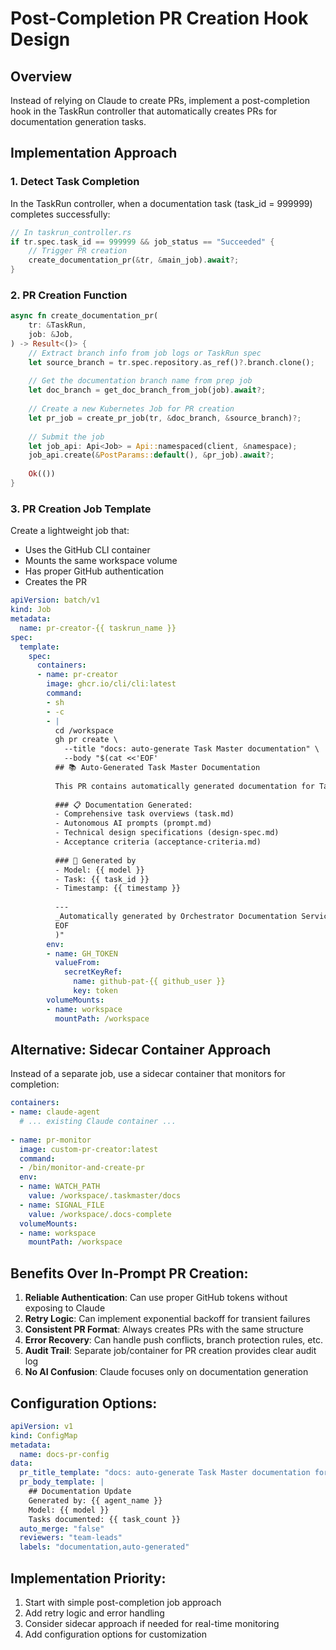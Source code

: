 # Post-Completion PR Creation Hook Design

## Overview
Instead of relying on Claude to create PRs, implement a post-completion hook in the TaskRun controller that automatically creates PRs for documentation generation tasks.

## Implementation Approach

### 1. Detect Task Completion
In the TaskRun controller, when a documentation task (task_id = 999999) completes successfully:

```rust
// In taskrun_controller.rs
if tr.spec.task_id == 999999 && job_status == "Succeeded" {
    // Trigger PR creation
    create_documentation_pr(&tr, &main_job).await?;
}
```

### 2. PR Creation Function
```rust
async fn create_documentation_pr(
    tr: &TaskRun,
    job: &Job,
) -> Result<()> {
    // Extract branch info from job logs or TaskRun spec
    let source_branch = tr.spec.repository.as_ref()?.branch.clone();
    
    // Get the documentation branch name from prep job
    let doc_branch = get_doc_branch_from_job(job).await?;
    
    // Create a new Kubernetes Job for PR creation
    let pr_job = create_pr_job(tr, &doc_branch, &source_branch)?;
    
    // Submit the job
    let job_api: Api<Job> = Api::namespaced(client, &namespace);
    job_api.create(&PostParams::default(), &pr_job).await?;
    
    Ok(())
}
```

### 3. PR Creation Job Template
Create a lightweight job that:
- Uses the GitHub CLI container
- Mounts the same workspace volume
- Has proper GitHub authentication
- Creates the PR

```yaml
apiVersion: batch/v1
kind: Job
metadata:
  name: pr-creator-{{ taskrun_name }}
spec:
  template:
    spec:
      containers:
      - name: pr-creator
        image: ghcr.io/cli/cli:latest
        command:
        - sh
        - -c
        - |
          cd /workspace
          gh pr create \
            --title "docs: auto-generate Task Master documentation" \
            --body "$(cat <<'EOF'
          ## 📚 Auto-Generated Task Master Documentation
          
          This PR contains automatically generated documentation for Task Master tasks.
          
          ### 📋 Documentation Generated:
          - Comprehensive task overviews (task.md)
          - Autonomous AI prompts (prompt.md)
          - Technical design specifications (design-spec.md)
          - Acceptance criteria (acceptance-criteria.md)
          
          ### 🤖 Generated by
          - Model: {{ model }}
          - Task: {{ task_id }}
          - Timestamp: {{ timestamp }}
          
          ---
          _Automatically generated by Orchestrator Documentation Service_
          EOF
          )"
        env:
        - name: GH_TOKEN
          valueFrom:
            secretKeyRef:
              name: github-pat-{{ github_user }}
              key: token
        volumeMounts:
        - name: workspace
          mountPath: /workspace
```

## Alternative: Sidecar Container Approach

Instead of a separate job, use a sidecar container that monitors for completion:

```yaml
containers:
- name: claude-agent
  # ... existing Claude container ...
  
- name: pr-monitor
  image: custom-pr-creator:latest
  command:
  - /bin/monitor-and-create-pr
  env:
  - name: WATCH_PATH
    value: /workspace/.taskmaster/docs
  - name: SIGNAL_FILE
    value: /workspace/.docs-complete
  volumeMounts:
  - name: workspace
    mountPath: /workspace
```

## Benefits Over In-Prompt PR Creation:

1. **Reliable Authentication**: Can use proper GitHub tokens without exposing to Claude
2. **Retry Logic**: Can implement exponential backoff for transient failures
3. **Consistent PR Format**: Always creates PRs with the same structure
4. **Error Recovery**: Can handle push conflicts, branch protection rules, etc.
5. **Audit Trail**: Separate job/container for PR creation provides clear audit log
6. **No AI Confusion**: Claude focuses only on documentation generation

## Configuration Options:

```yaml
apiVersion: v1
kind: ConfigMap
metadata:
  name: docs-pr-config
data:
  pr_title_template: "docs: auto-generate Task Master documentation for {{ task_info }}"
  pr_body_template: |
    ## Documentation Update
    Generated by: {{ agent_name }}
    Model: {{ model }}
    Tasks documented: {{ task_count }}
  auto_merge: "false"
  reviewers: "team-leads"
  labels: "documentation,auto-generated"
```

## Implementation Priority:
1. Start with simple post-completion job approach
2. Add retry logic and error handling
3. Consider sidecar approach if needed for real-time monitoring
4. Add configuration options for customization